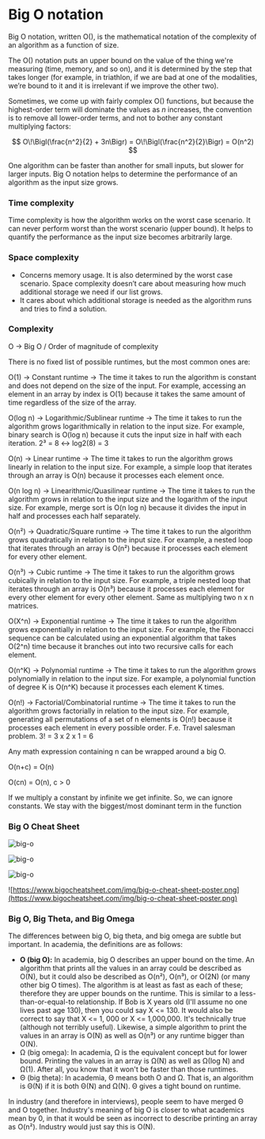 # Big O notation

Big O notation, written O(), is the mathematical notation of the complexity of an algorithm as a function of size.

The O() notation puts an upper bound on the value of the thing we're measuring (time, memory, and so on), and it is determined by the step that takes longer (for example, in triathlon, if we are bad at one of the modalities, we’re bound to it and it is irrelevant if we improve the other two).

Sometimes, we come up with fairly complex O() functions, but because the highest-order term will dominate the values as _n_ increases, the convention is to remove all lower-order terms, and not to bother any constant multiplying factors:

$$
O\!\Bigl(\frac{n^2}{2} + 3n\Bigr) = O\!\Bigl(\frac{n^2}{2}\Bigr) = O(n^2)
$$

One algorithm can be faster than another for small inputs, but slower for larger inputs. Big O notation helps to determine the performance of an algorithm as the input size grows.

### Time complexity

Time complexity is how the algorithm works on the worst case scenario. It can never perform worst than the worst scenario (upper bound). It helps to quantify the performance as the input size becomes arbitrarily large.

### Space complexity

- Concerns memory usage. It is also determined by the worst case scenario. Space complexity doesn’t care about measuring how much additional storage we need if our list grows.
- It cares about which additional storage is needed as the algorithm runs and tries to find a solution.

### Complexity

O → Big O / Order of magnitude of complexity

There is no fixed list of possible runtimes, but the most common ones are:

O(1) → Constant runtime → The time it takes to run the algorithm is constant and does not depend on the size of the input. For example, accessing an element in an array by index is O(1) because it takes the same amount of time regardless of the size of the array.

O(log n) → Logarithmic/Sublinear runtime → The time it takes to run the algorithm grows logarithmically in relation to the input size. For example, binary search is O(log n) because it cuts the input size in half with each iteration. 2³ = 8 ↔ log2(8) = 3

O(n) → Linear runtime → The time it takes to run the algorithm grows linearly in relation to the input size. For example, a simple loop that iterates through an array is O(n) because it processes each element once.

O(n log n) → Linearithmic/Quasilinear runtime → The time it takes to run the algorithm grows in relation to the input size and the logarithm of the input size. For example, merge sort is O(n log n) because it divides the input in half and processes each half separately.

O(n²) → Quadratic/Square runtime → The time it takes to run the algorithm grows quadratically in relation to the input size. For example, a nested loop that iterates through an array is O(n²) because it processes each element for every other element.

O(n³) → Cubic runtime → The time it takes to run the algorithm grows cubically in relation to the input size. For example, a triple nested loop that iterates through an array is O(n³) because it processes each element for every other element for every other element. Same as multiplying two n x n matrices.

O(X^n) → Exponential runtime → The time it takes to run the algorithm grows exponentially in relation to the input size. For example, the Fibonacci sequence can be calculated using an exponential algorithm that takes O(2^n) time because it branches out into two recursive calls for each element.

O(n^K) → Polynomial runtime → The time it takes to run the algorithm grows polynomially in relation to the input size. For example, a polynomial function of degree K is O(n^K) because it processes each element K times.

O(n!) → Factorial/Combinatorial runtime → The time it takes to run the algorithm grows factorially in relation to the input size. For example, generating all permutations of a set of n elements is O(n!) because it processes each element in every possible order. F.e. Travel salesman problem. 3! = 3 x 2 x 1 = 6

Any math expression containing n can be wrapped around a big O.

O(n+c) = O(n)

O(cn) = O(n), c > 0

If we multiply a constant by infinite we get infinite. So, we can ignore constants. We stay with the biggest/most dominant term in the function

### Big O Cheat Sheet

![big-o](../../images/big-o-3.png)

![big-o](../../images/big-o-1.png)

![big-o](../../images/big-o-2.png)

![https://www.bigocheatsheet.com/img/big-o-cheat-sheet-poster.png](https://www.bigocheatsheet.com/img/big-o-cheat-sheet-poster.png)

### Big O, Big Theta, and Big Omega

The differences between big O, big theta, and big omega are subtle but important. In academia, the definitions are as follows:

- **O (big O):** In academia, big O describes an upper bound on the time. An algorithm that prints all the values in an array could be described as O(N), but it could also be described as O(n²), O(n³), or O(2N) (or many other big O times). The algorithm is at least as fast as each of these; therefore they are upper bounds on the runtime. This is similar to a less-than-or-equal-to relationship. If Bob is X years old (I'll assume no one lives past age 130), then you could say X <= 130. It would also be correct to say that X <= 1, 000 or X <= 1,000,000. It's technically true (although not terribly useful). Likewise, a simple algorithm to print the values in an array is O(N) as well as O(n³) or any runtime bigger than O(N).
- Ω (big omega): In academia, Ω is the equivalent concept but for lower bound. Printing the values in an array is Ω(N) as well as Ω(log N) and Ω(1). After all, you know that it won't be faster than those runtimes.
- Θ (big theta): In academia, Θ means both O and Ω. That is, an algorithm is Θ(N) if it is both Θ(N) and Ω(N). Θ gives a tight bound on runtime.

In industry (and therefore in interviews), people seem to have merged Θ and O together. Industry's meaning of big O is closer to what academics mean by 0, in that it would be seen as incorrect to describe printing an array as O(n²). Industry would just say this is O(N).
